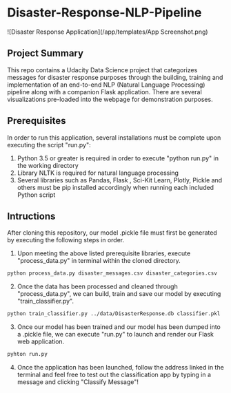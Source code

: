 # Disaster-Response-NLP-Pipeline
![Disaster Response Application](/app/templates/App Screenshot.png)


## Project Summary
This repo contains a Udacity Data Science project that categorizes messages for disaster response purposes through the building, training and implementation of an end-to-end NLP (Natural Language Processing) pipeline along with a companion Flask application. There are several visualizations pre-loaded into the webpage for demonstration purposes.

## Prerequisites
In order to run this application, several installations must be complete upon executing the script "run.py":

1. Python 3.5 or greater is required in order to execute "python run.py" in the working directory
2. Library NLTK is required for natural language processing
3. Several libraries such as Pandas, Flask , Sci-Kit Learn, Plotly, Pickle and others must be pip installed accordingly when running each included Python script

## Intructions
After cloning this repository, our model .pickle file must first be generated by executing the following steps in order.

1. Upon meeting the above listed prerequisite libraries, execute "process_data.py" in terminal within the cloned directory.
```sh
python process_data.py disaster_messages.csv disaster_categories.csv
```
2. Once the data has been processed and cleaned through "process_data.py", we can build, train and save our model by executing "train_classifier.py".
```sh
python train_classifier.py ../data/DisasterResponse.db classifier.pkl
```
3. Once our model has been trained and our model has been dumped into a .pickle file, we can execute "run.py" to launch and render our Flask web application.
```sh
pyhton run.py
```
4. Once the application has been launched, follow the address linked in the terminal and feel free to test out the classification app by typing in a message and clicking "Classify Message"!